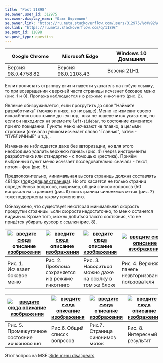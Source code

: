 ```yaml
---
title: "Post 11898"
se.owner.user_id: 312975
se.owner.display_name: "Вася Воронцов"
se.owner.link: "https://ru.meta.stackoverflow.com/users/312975/%d0%92%d0%b0%d1%81%d1%8f-%d0%92%d0%be%d1%80%d0%be%d0%bd%d1%86%d0%be%d0%b2"
se.link: "https://ru.meta.stackoverflow.com/q/11898"
se.post_id: 11898
se.post_type: question
---
```

<div class="s-table-container">
<table class="s-table">
<thead>
<tr>
<th>Google Chrome</th>
<th>Microsoft Edge</th>
<th>Windows 10 Домашняя</th>
</tr>
</thead>
<tbody>
<tr>
<td>Версия 98.0.4758.82</td>
<td>Версия 98.0.1108.43</td>
<td>Версия 21H1</td>
</tr>
</tbody>
</table>
</div>
<p>Если пролистать страницу вниз и навести указатель на любую ссылку, то при возвращении к верхней части страницы исчезнет боковое меню (рис. 1 и 3). Пропажа наблюдается и в режиме инкогнито (рис. 2).</p>
<p>Явление обнаруживается, если прокрутить до слов &quot;Наймите разработчика&quot; (можно и ниже, но не выше). Меню не изменит своего искажённого состояние до тех пор, пока не пошевелится указатель, но если он находился на элементе <code>left-sidebar</code>, то состояние изменится при его покидании. Пункты меню исчезают не плавно, а целыми строками (сначала целиком исчезает слово &quot;Главная&quot;, затем - &quot;ПУБЛИЧНЫЕ&quot; и т.д.).</p>
<p>Изменение наблюдается даже без авторизации, но для этого необходимо удалить верхнюю панель (рис. 4) (через инструменты разработчика или стандартно - с помощью крестика). Причём выбранный пункт меню исчезает последовательно: сначала - текст, потом - фон (рис. 5).</p>
<p>Предположительно, минимальная высота страницы должна составлять 4814px (<a href="https://ru.meta.stackoverflow.com/tags/synonyms">подходящая страница</a>). Но это касается не только страниц определённых вопросов, например, общий список вопросов (50 вопросов на странице) (рис. 6) или страница синонимов меток (рис. 7) тоже подвержены такому изменению.</p>
<p>Обнаружено, что существует некоторая минимальная скорость прокрутки страницы. Если скорости недостаточно, то меню останется видимым. Кроме того, можно добиться такого состояния, что не придётся убирать курсор с ссылки (рис. 8).</p>
<div class="s-table-container">
<table class="s-table">
<thead>
<tr>
<th><a href="https://i.stack.imgur.com/HxtES.gif" rel="nofollow noreferrer"><img src="https://i.stack.imgur.com/HxtES.gif" alt="введите сюда описание изображения" /></a></th>
<th><a href="https://i.stack.imgur.com/e2f5v.png" rel="nofollow noreferrer"><img src="https://i.stack.imgur.com/e2f5v.png" alt="введите сюда описание изображения" /></a></th>
<th><a href="https://i.stack.imgur.com/G8S8i.gif" rel="nofollow noreferrer"><img src="https://i.stack.imgur.com/G8S8i.gif" alt="введите сюда описание изображения" /></a></th>
<th><a href="https://i.stack.imgur.com/deloG.png" rel="nofollow noreferrer"><img src="https://i.stack.imgur.com/deloG.png" alt="введите сюда описание изображения" /></a></th>
</tr>
</thead>
<tbody>
<tr>
<td>Рис. 1. Исчезает боковое меню</td>
<td>Рис. 2. Проблема сохраняется и в режиме инкогнито</td>
<td>Рис. 3. Наводиться можно даже на ссылку в том же блоке</td>
<td>Рис. 4. Верхняя панель неавторизованного пользователя</td>
</tr>
</tbody>
</table>
</div><div class="s-table-container">
<table class="s-table">
<thead>
<tr>
<th><a href="https://i.stack.imgur.com/ZlOFZ.png" rel="nofollow noreferrer"><img src="https://i.stack.imgur.com/ZlOFZ.png" alt="введите сюда описание изображения" /></a></th>
<th><a href="https://i.stack.imgur.com/fjdW1.png" rel="nofollow noreferrer"><img src="https://i.stack.imgur.com/fjdW1.png" alt="введите сюда описание изображения" /></a></th>
<th><a href="https://i.stack.imgur.com/44PJD.png" rel="nofollow noreferrer"><img src="https://i.stack.imgur.com/44PJD.png" alt="введите сюда описание изображения" /></a></th>
<th><a href="https://i.stack.imgur.com/lApl3.gif" rel="nofollow noreferrer"><img src="https://i.stack.imgur.com/lApl3.gif" alt="введите сюда описание изображения" /></a></th>
</tr>
</thead>
<tbody>
<tr>
<td>Рис. 5. Промежуточное состояние исчезновения</td>
<td>Рис.6. Общий список вопросов</td>
<td>Рис.7. Страница синонимов меток</td>
<td>Рис. 8. Интересный результат</td>
</tr>
</tbody>
</table>
</div>
<p>Этот вопрос на MSE: <a href="https://meta.stackexchange.com/q/376132">Side menu disappears</a></p>
